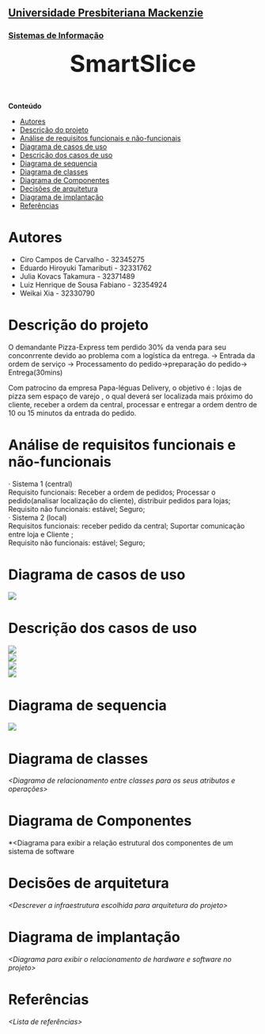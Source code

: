 <h2><a href= "https://www.mackenzie.br">Universidade Presbiteriana Mackenzie</a></h2>
<h3><a href= "https://www.mackenzie.br/graduacao/sao-paulo-higienopolis/sistemas-de-informacao">Sistemas de Informação</a></h3>


<font size="+12"><center>
**SmartSlice**
</center></font>

**Conteúdo**

- [Autores](#autores)
- [Descrição do projeto](#descrição-do-projeto)
- [Análise de requisitos funcionais e não-funcionais](#análise-de-requisitos-funcionais-e-não-funcionais)
- [Diagrama de casos de uso](#diagrama-de-casos-de-uso)
- [Descrição dos casos de uso](#descrição-dos-casos-de-uso)
- [Diagrama de sequencia](#diagrama-de-sequencia)
- [Diagrama de classes](#diagrama-de-classes)
- [Diagrama de Componentes](#diagrama-de-componentes)
- [Decisões de arquitetura](#decisões-de-arquitetura)
- [Diagrama de implantação](#diagrama-de-implantação)
- [Referências](#referências)


# Autores

* Ciro Campos de Carvalho - 32345275
* Eduardo Hiroyuki Tamaributi - 32331762
* Julia Kovacs Takamura - 32371489
* Luiz Henrique de Sousa Fabiano - 32354924
* Weikai Xia - 32330790


# Descrição do projeto

O demandante Pizza-Express tem perdido 30% da venda para seu conconrrente devido ao problema com a logística da entrega.
-> Entrada da ordem de serviço -> Processamento do pedido->preparação do pedido-> Entrega(30mins)

Com patrocino da empresa Papa-léguas Delivery, o objetivo é : lojas de pizza sem espaço de varejo , o qual deverá ser localizada mais próximo do cliente, receber a ordem da central, processar e entregar a ordem dentro de 10 ou 15 minutos da entrada do pedido.


# Análise de requisitos funcionais e não-funcionais

·       Sistema 1 (central)<br>
Requisito funcionais: Receber a ordem de pedidos; Processar o pedido(analisar localização do cliente), distribuir pedidos para lojas;<br>
Requisito não funcionais: estável; Seguro;<br>
·       Sistema 2 (local)<br>
Requisitos funcionais: receber pedido da central; Suportar comunicação entre loja e Cliente ;<br>
Requisito não funcionais: estável; Seguro;

# Diagrama de casos de uso

![](https://imgur.com/qdl8z3i.png)

# Descrição dos casos de uso

![](https://imgur.com/Wi0OP0s.png)<br>
![](https://imgur.com/9RR1D0w.png)<br>
![](https://imgur.com/0UcTTu4.png)<br>
![](https://imgur.com/b7QWes7.png)

# Diagrama de sequencia

![](https://imgur.com/lr5pfTY.png)

# Diagrama de classes

*&lt;Diagrama de relacionamento entre classes para os seus atributos e operações&gt;*

# Diagrama de Componentes

*&lt;Diagrama para exibir a relação estrutural dos componentes de um sistema de software

# Decisões de arquitetura

*&lt;Descrever a infraestrutura escolhida para arquitetura do projeto&gt;*

# Diagrama de implantação

*&lt;Diagrama para exibir o relacionamento de hardware e software no projeto&gt;*

# Referências

*&lt;Lista de referências&gt;*
